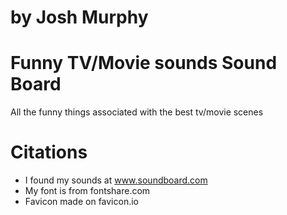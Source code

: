 # by Josh Murphy

# Funny TV/Movie sounds Sound Board
All the funny things associated with the best tv/movie scenes

# Citations
* I found my sounds at www.soundboard.com
* My font is from fontshare.com
* Favicon made on favicon.io
